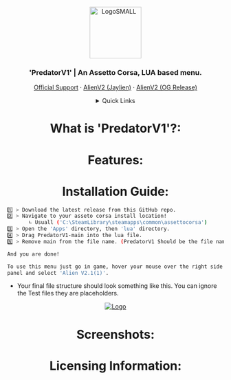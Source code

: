 <br />
<div align="center">
  <a href="https://discord.gg/fZDeS4vtqV">
    <img src="https://github.com/Jay0Hx/Jaylien/assets/119745695/dc73011f-4ff0-4774-a7cb-1ad1035a09d1" alt="LogoSMALL" width="120" height="120">
  </a>
  <h3 align="center">'PredatorV1' | An Assetto Corsa, LUA based menu.</h3>
  <p align="center">
    <a href="https://discord.gg/fZDeS4vtqV">Official Support</a>
        ·
    <a href="https://github.com/Jay0Hx/alien_v2">AlienV2 (Jaylien)</a>
        ·
    <a href="https://www.unknowncheats.me/forum/other-games/511184-assetto-corsa-alien-torque-grip-downforce.html">AlienV2 (OG Release)</a>
  </p>
</div>





<!-- TABLE OF CONTENTS -->
<div align="center">
<details>
  <summary>Quick Links</summary>
  <ol>
    <a href="#usage">What is 'PredatorV1'?</a>
    <a href="#roadmap">Features</a>
    <li><a href="#contributing">Installation Guide</a></li>
    <li><a href="#license">Screenshots</a></li>
    <li><a href="#contact">Licensing Information</a></li>
    <li><a href="#acknowledgments">Support</a></li>
  </ol>
</details>
</div>





<h1 align="center">What is 'PredatorV1'?:</a></h1>

<h1 align="center">Features:</a></h1>

<h1 align="center">Installation Guide:</a></h1> 

   ```sh
   1️⃣ > Download the latest release from this GitHub repo.
   2️⃣ > Navigate to your asseto corsa install location!
          ∟ Usuall ('C:\SteamLibrary\steamapps\common\assettocorsa')
   3️⃣ > Open the 'Apps' directory, then 'lua' directory.
   4️⃣ > Drag PredatorV1-main into the lua file.
   5️⃣ > Remove main from the file name. (PredatorV1 Should be the file name!)

   And you are done!
   
   To use this menu just go in game, hover your mouse over the right side of the screen to reveal the menu toggle
   panel and select 'Alien V2.1(1)'.
   ```
+ Your final file structure should look something like this. You can ignore the Test files they are placeholders.

<div align="center">
  <a href="https://discord.gg/fZDeS4vtqV">
    <img src="https://github.com/Jay0Hx/PredatorV1/assets/119745695/789f4feb-c2c4-474f-8f9b-685811266edf" alt="Logo">
  </a>
</div>

<h1 align="center">Screenshots:</a></h1>

<h1 align="center">Licensing Information:</a></h1>

